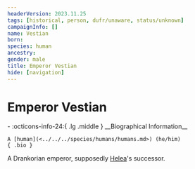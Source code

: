 ```yaml
---
headerVersion: 2023.11.25
tags: [historical, person, dufr/unaware, status/unknown]
campaignInfo: []
name: Vestian
born:
species: human
ancestry:
gender: male
title: Emperor Vestian
hide: [navigation]
---
```

# Emperor Vestian
<div class="grid cards ext-narrow-margin ext-one-column" markdown>
- :octicons-info-24:{ .lg .middle } __Biographical Information__

    A [human](<../../../species/humans/humans.md>) (he/him)  
    { .bio }

</div>


A Drankorian emperor, supposedly [Helea](<./helea.md>)'s successor.

